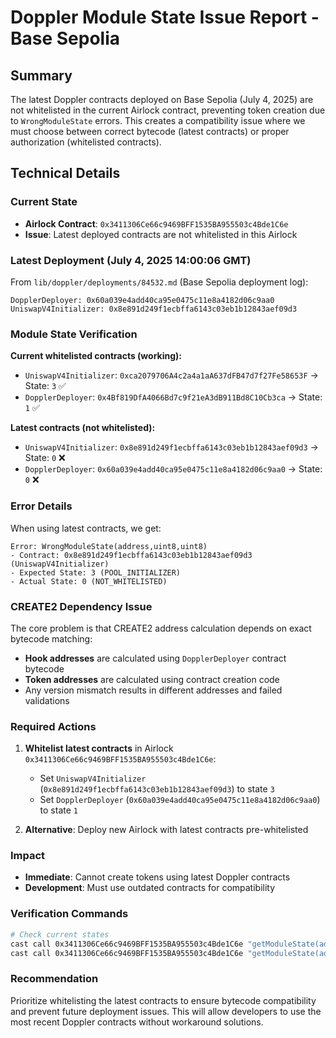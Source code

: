 # Doppler Module State Issue Report - Base Sepolia

## Summary

The latest Doppler contracts deployed on Base Sepolia (July 4, 2025) are not whitelisted in the current Airlock contract, preventing token creation due to `WrongModuleState` errors. This creates a compatibility issue where we must choose between correct bytecode (latest contracts) or proper authorization (whitelisted contracts).

## Technical Details

### Current State

- **Airlock Contract**: `0x3411306Ce66c9469BFF1535BA955503c4Bde1C6e`
- **Issue**: Latest deployed contracts are not whitelisted in this Airlock

### Latest Deployment (July 4, 2025 14:00:06 GMT)

From `lib/doppler/deployments/84532.md` (Base Sepolia deployment log):

```
DopplerDeployer: 0x60a039e4add40ca95e0475c11e8a4182d06c9aa0
UniswapV4Initializer: 0x8e891d249f1ecbffa6143c03eb1b12843aef09d3
```

### Module State Verification

**Current whitelisted contracts (working):**

- `UniswapV4Initializer`: `0xca2079706A4c2a4a1aA637dFB47d7f27Fe58653F` → State: `3` ✅
- `DopplerDeployer`: `0x4Bf819DfA4066Bd7c9f21eA3dB911Bd8C10Cb3ca` → State: `1` ✅

**Latest contracts (not whitelisted):**

- `UniswapV4Initializer`: `0x8e891d249f1ecbffa6143c03eb1b12843aef09d3` → State: `0` ❌
- `DopplerDeployer`: `0x60a039e4add40ca95e0475c11e8a4182d06c9aa0` → State: `0` ❌

### Error Details

When using latest contracts, we get:

```
Error: WrongModuleState(address,uint8,uint8)
- Contract: 0x8e891d249f1ecbffa6143c03eb1b12843aef09d3 (UniswapV4Initializer)
- Expected State: 3 (POOL_INITIALIZER)
- Actual State: 0 (NOT_WHITELISTED)
```

### CREATE2 Dependency Issue

The core problem is that CREATE2 address calculation depends on exact bytecode matching:

- **Hook addresses** are calculated using `DopplerDeployer` contract bytecode
- **Token addresses** are calculated using contract creation code
- Any version mismatch results in different addresses and failed validations

### Required Actions

1. **Whitelist latest contracts** in Airlock `0x3411306Ce66c9469BFF1535BA955503c4Bde1C6e`:
   - Set `UniswapV4Initializer` (`0x8e891d249f1ecbffa6143c03eb1b12843aef09d3`) to state `3`
   - Set `DopplerDeployer` (`0x60a039e4add40ca95e0475c11e8a4182d06c9aa0`) to state `1`

2. **Alternative**: Deploy new Airlock with latest contracts pre-whitelisted

### Impact

- **Immediate**: Cannot create tokens using latest Doppler contracts
- **Development**: Must use outdated contracts for compatibility

### Verification Commands

```bash
# Check current states
cast call 0x3411306Ce66c9469BFF1535BA955503c4Bde1C6e "getModuleState(address)" 0x8e891d249f1ecbffa6143c03eb1b12843aef09d3 --rpc-url https://sepolia.base.org
cast call 0x3411306Ce66c9469BFF1535BA955503c4Bde1C6e "getModuleState(address)" 0x60a039e4add40ca95e0475c11e8a4182d06c9aa0 --rpc-url https://sepolia.base.org
```

### Recommendation

Prioritize whitelisting the latest contracts to ensure bytecode compatibility and prevent future deployment issues. This will allow developers to use the most recent Doppler contracts without workaround solutions.
